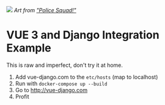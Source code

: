 ![](https://reposart.s3.eu-west-2.amazonaws.com/misc/django-vue.png)
*Art from ["Police Squad!"](https://en.wikipedia.org/wiki/Police_Squad!)*

# VUE 3 and Django Integration Example

This is raw and imperfect, don't try it at home.

1. Add vue-django.com to the `etc/hosts` (map to localhost)
2. Run with `docker-compose up --build`
3. Go to http://vue-django.com
4. Profit

